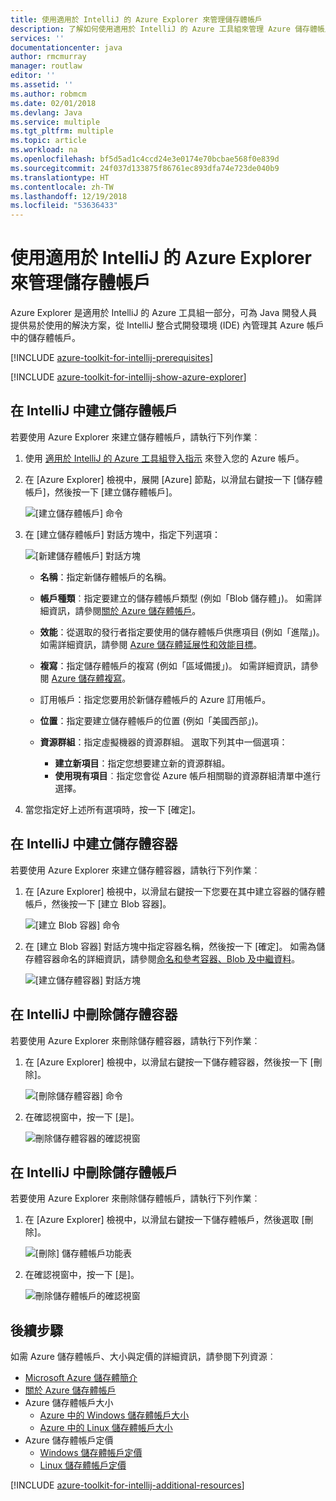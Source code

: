 ```yaml
---
title: 使用適用於 IntelliJ 的 Azure Explorer 來管理儲存體帳戶
description: 了解如何使用適用於 IntelliJ 的 Azure 工具組來管理 Azure 儲存體帳戶。
services: ''
documentationcenter: java
author: rmcmurray
manager: routlaw
editor: ''
ms.assetid: ''
ms.author: robmcm
ms.date: 02/01/2018
ms.devlang: Java
ms.service: multiple
ms.tgt_pltfrm: multiple
ms.topic: article
ms.workload: na
ms.openlocfilehash: bf5d5ad1c4ccd24e3e0174e70bcbae568f0e839d
ms.sourcegitcommit: 24f037d133875f86761ec893dfa74e723de040b9
ms.translationtype: HT
ms.contentlocale: zh-TW
ms.lasthandoff: 12/19/2018
ms.locfileid: "53636433"
---
```

# <a name="manage-storage-accounts-by-using-the-azure-explorer-for-intellij"></a>使用適用於 IntelliJ 的 Azure Explorer 來管理儲存體帳戶

Azure Explorer 是適用於 IntelliJ 的 Azure 工具組一部分，可為 Java 開發人員提供易於使用的解決方案，從 IntelliJ 整合式開發環境 (IDE) 內管理其 Azure 帳戶中的儲存體帳戶。

[!INCLUDE [azure-toolkit-for-intellij-prerequisites](../includes/azure-toolkit-for-intellij-prerequisites.md)]

[!INCLUDE [azure-toolkit-for-intellij-show-azure-explorer](../includes/azure-toolkit-for-intellij-show-azure-explorer.md)]

## <a name="create-a-storage-account-in-intellij"></a>在 IntelliJ 中建立儲存體帳戶

若要使用 Azure Explorer 來建立儲存體帳戶，請執行下列作業︰

1. 使用 [適用於 IntelliJ 的 Azure 工具組登入指示] 來登入您的 Azure 帳戶。 

2. 在 [Azure Explorer] 檢視中，展開 [Azure] 節點，以滑鼠右鍵按一下 [儲存體帳戶]，然後按一下 [建立儲存體帳戶]。

   ![[建立儲存體帳戶] 命令][CS01]

3. 在 [建立儲存體帳戶] 對話方塊中，指定下列選項：

   ![[新建儲存體帳戶] 對話方塊][CS02]

   * **名稱**：指定新儲存體帳戶的名稱。

   * **帳戶種類**︰指定要建立的儲存體帳戶類型 (例如「Blob 儲存體」)。 如需詳細資訊，請參閱[關於 Azure 儲存體帳戶]。 

   * **效能**：從選取的發行者指定要使用的儲存體帳戶供應項目 (例如「進階」)。 如需詳細資訊，請參閱 [Azure 儲存體延展性和效能目標]。 

   * **複寫**：指定儲存體帳戶的複寫 (例如「區域備援」)。 如需詳細資訊，請參閱 [Azure 儲存體複寫]。 

   * 訂用帳戶：指定您要用於新儲存體帳戶的 Azure 訂用帳戶。

   * **位置**：指定要建立儲存體帳戶的位置 (例如「美國西部」)。

   * **資源群組**：指定虛擬機器的資源群組。 選取下列其中一個選項：
      * **建立新項目**：指定您想要建立新的資源群組。
      * **使用現有項目**︰指定您會從 Azure 帳戶相關聯的資源群組清單中進行選擇。

4. 當您指定好上述所有選項時，按一下 [確定]。

## <a name="create-a-storage-container-in-intellij"></a>在 IntelliJ 中建立儲存體容器

若要使用 Azure Explorer 來建立儲存體容器，請執行下列作業︰

1. 在 [Azure Explorer] 檢視中，以滑鼠右鍵按一下您要在其中建立容器的儲存體帳戶，然後按一下 [建立 Blob 容器]。

   ![[建立 Blob 容器] 命令][CC01]

2. 在 [建立 Blob 容器] 對話方塊中指定容器名稱，然後按一下 [確定]。 如需為儲存體容器命名的詳細資訊，請參閱[命名和參考容器、Blob 及中繼資料]。

   ![[建立儲存體容器] 對話方塊][CC02]

## <a name="delete-a-storage-container-in-intellij"></a>在 IntelliJ 中刪除儲存體容器

若要使用 Azure Explorer 來刪除儲存體容器，請執行下列作業︰

1. 在 [Azure Explorer] 檢視中，以滑鼠右鍵按一下儲存體容器，然後按一下 [刪除]。

   ![[刪除儲存體容器] 命令][DC01]

2. 在確認視窗中，按一下 [是]。

   ![刪除儲存體容器的確認視窗][DC02]

## <a name="delete-a-storage-account-in-intellij"></a>在 IntelliJ 中刪除儲存體帳戶

若要使用 Azure Explorer 來刪除儲存體帳戶，請執行下列作業︰

1. 在 [Azure Explorer] 檢視中，以滑鼠右鍵按一下儲存體帳戶，然後選取 [刪除]。

   ![[刪除] 儲存體帳戶功能表][DS01]

2. 在確認視窗中，按一下 [是]。

   ![刪除儲存體帳戶的確認視窗][DS02]

## <a name="next-steps"></a>後續步驟

如需 Azure 儲存體帳戶、大小與定價的詳細資訊，請參閱下列資源︰

* [Microsoft Azure 儲存體簡介]
* [關於 Azure 儲存體帳戶]
* Azure 儲存體帳戶大小
  * [Azure 中的 Windows 儲存體帳戶大小]
  * [Azure 中的 Linux 儲存體帳戶大小]
* Azure 儲存體帳戶定價
  * [Windows 儲存體帳戶定價]
  * [Linux 儲存體帳戶定價]

[!INCLUDE [azure-toolkit-for-intellij-additional-resources](../includes/azure-toolkit-for-intellij-additional-resources.md)]

<!-- URL List -->

[適用於 IntelliJ 的 Azure 工具組登入指示]: ./azure-toolkit-for-intellij-sign-in-instructions.md
[Microsoft Azure 儲存體簡介]: /azure/storage/storage-introduction
[關於 Azure 儲存體帳戶]: /azure/storage/storage-create-storage-account
[Azure 儲存體複寫]: /azure/storage/storage-redundancy
[Azure 儲存體延展性和效能目標]: /azure/storage/storage-scalability-targets
[命名和參考容器、Blob 及中繼資料]: http://go.microsoft.com/fwlink/?LinkId=255555

[Azure 中的 Windows 儲存體帳戶大小]: /azure/virtual-machines/virtual-machines-windows-sizes
[Azure 中的 Linux 儲存體帳戶大小]: /azure/virtual-machines/virtual-machines-linux-sizes
[Windows 儲存體帳戶定價]: https://azure.microsoft.com/pricing/details/virtual-machines/windows/
[Linux 儲存體帳戶定價]: https://azure.microsoft.com/pricing/details/virtual-machines/linux/

<!-- IMG List -->

[CS01]: media/azure-toolkit-for-intellij-managing-storage-accounts-using-azure-explorer/CS01.png
[CS02]: media/azure-toolkit-for-intellij-managing-storage-accounts-using-azure-explorer/CS02.png
[CC01]: media/azure-toolkit-for-intellij-managing-storage-accounts-using-azure-explorer/CC01.png
[CC02]: media/azure-toolkit-for-intellij-managing-storage-accounts-using-azure-explorer/CC02.png

[DS01]: media/azure-toolkit-for-intellij-managing-storage-accounts-using-azure-explorer/DS01.png
[DS02]: media/azure-toolkit-for-intellij-managing-storage-accounts-using-azure-explorer/DS02.png
[DC01]: media/azure-toolkit-for-intellij-managing-storage-accounts-using-azure-explorer/DC01.png
[DC02]: media/azure-toolkit-for-intellij-managing-storage-accounts-using-azure-explorer/DC02.png
